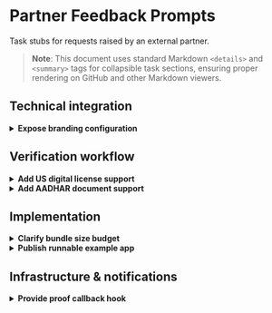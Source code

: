 # Partner Feedback Prompts

Task stubs for requests raised by an external partner.

> **Note**: This document uses standard Markdown `<details>` and `<summary>` tags for collapsible task sections, ensuring proper rendering on GitHub and other Markdown viewers.

## Technical integration

<details>
<summary><strong>Expose branding configuration</strong></summary>

1. Add theming props to SDK screens for logo, colors, and optional fonts.
2. Document OAuth-style branding guidance in `README.md`.
3. Support dark/light mode variants and accessibility requirements.
4. Validate branding assets meet minimum size and format requirements.

</details>

## Verification workflow

<details>
<summary><strong>Add US digital license support</strong></summary>

1. Research state APIs or standards for digital driver's license verification.
2. Implement adapters that handle both physical and wallet-based licenses.
3. Provide fixtures and tests for at least one state implementation.
4. Add proper error handling for unsupported states with clear user messaging.
5. Implement secure credential verification with proper signature validation.

</details>

<details>
<summary><strong>Add AADHAR document support</strong></summary>

1. Investigate required fields and validation rules for AADHAR identities.
2. Implement parsing and validation helpers.
3. Cover logic with unit tests and sample data.
4. Ensure compliance with Indian data protection regulations.
5. Add proper error handling for invalid or expired AADHAR documents.

</details>

## Implementation

<details>
<summary><strong>Clarify bundle size budget</strong></summary>

1. Measure current SDK bundle size using `yarn build` outputs.
2. Confirm acceptable bundle size with partner and document target in `PARTNER_FEEDBACK.md`.
3. Implement tree-shaking and code splitting to minimize bundle size.
4. Document minimum iOS/Android version requirements.

</details>

<details>
<summary><strong>Publish runnable example app</strong></summary>

1. Ensure sample React Native app can be cloned and run without extra setup.
2. Include integration steps mirroring partner's phase 1 flow.
3. Link the example in `PARTNER_FEEDBACK.md` for easy discovery.
4. Add comprehensive error handling and logging examples.
5. Include device compatibility testing instructions.

</details>

## Infrastructure & notifications

<details>
<summary><strong>Provide proof callback hook</strong></summary>

1. Expose an API for sending proof completion callbacks to a partner server.
2. Add docs showing how a partner can trigger push notifications when callbacks fire.
3. Include timeout and retry guidance.
4. Implement secure callback authentication with HMAC signatures.
5. Add webhook signature verification for callback security.
6. Provide rate limiting and circuit breaker patterns for callback delivery.

</details>
